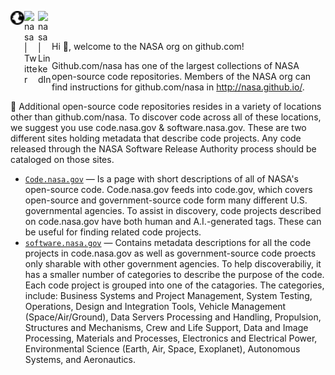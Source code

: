 [<img align="left" alt="https://nasa.gov/" width="22px" src="https://raw.githubusercontent.com/iconic/open-iconic/master/svg/globe.svg" />](http://justingosses.com/)
[<img align="left" alt="nasa | Twitter" width="22px" src="https://cdn.jsdelivr.net/npm/simple-icons@v3/icons/twitter.svg" />](https://twitter.com/nasa?lang=en)
[<img align="left" alt="nasa | LinkedIn" width="22px" src="https://cdn.jsdelivr.net/npm/simple-icons@v3/icons/linkedin.svg" />](https://www.linkedin.com/in/nasa/)


<br />
<br />

Hi :wave:, welcome to the NASA org on github.com! 

Github.com/nasa has one of the largest collections of NASA open-source code repositories. Members of the NASA org can find instructions for github.com/nasa in <a href="http://nasa.github.io/">http://nasa.github.io/</a>. 

🔭 Additional open-source code repositories resides in a variety of locations other than github.com/nasa. To discover code across all of these locations, we suggest you use code.nasa.gov & software.nasa.gov. These are two different sites holding metadata that describe code projects. Any code released through the NASA Software Release Authority process should be cataloged on those sites.

- [`Code.nasa.gov`](https://code.nasa.gov) &mdash; Is a page with short descriptions of all of NASA's open-source code. Code.nasa.gov feeds into code.gov, which covers open-source and government-source code form many different U.S. governmental agencies. To assist in discovery, code projects described on code.nasa.gov have both human and A.I.-generated tags. These can be useful for finding related code projects.
- [`software.nasa.gov`](https://software.nasa.gov) &mdash; Contains metadata descriptions for all the code projects in code.nasa.gov as well as government-source code proects only sharable with other government agencies. To help discoverabiliy, it has a smaller number of categories to describe the purpose of the code. Each code project is grouped into one of the catagories. The categories, include: Business Systems and Project Management, System Testing, Operations, Design and Integration Tools, Vehicle Management (Space/Air/Ground), Data Servers Processing and Handling, Propulsion, Structures and Mechanisms, Crew and Life Support, Data and Image Processing, Materials and Processes, Electronics and Electrical Power, Environmental Science (Earth, Air, Space, Exoplanet), Autonomous Systems, and Aeronautics.

<br />
<br />
